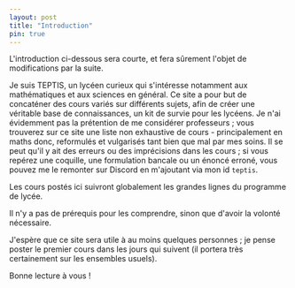 ```yaml
---
layout: post
title: "Introduction"
pin: true
---
```


L'introduction ci-dessous sera courte, et fera sûrement l'objet de modifications par la suite.


Je suis TEPTIS, un lycéen curieux qui s'intéresse notamment aux mathématiques et aux sciences en général.
Ce site a pour but de concaténer des cours variés sur différents sujets, afin de créer une véritable base de connaissances, un kit de survie pour les lycéens. Je n'ai évidemment pas la prétention de me considérer professeurs ; vous trouverez sur ce site une liste non exhaustive de cours - principalement en maths donc, reformulés et vulgarisés tant bien que mal par mes soins. Il se peut qu'il y ait des erreurs ou des imprécisions dans les cours ; si vous repérez une coquille, une formulation bancale ou un énoncé erroné, vous pouvez me le remonter sur Discord en m'ajoutant via mon id `teptis`. 


Les cours postés ici suivront globalement les grandes lignes du programme de lycée. 

Il n'y a pas de prérequis pour les comprendre, sinon que d'avoir la volonté nécessaire.

J'espère que ce site sera utile à au moins quelques personnes ; je pense poster le premier cours dans les jours qui suivent (il portera très certainement sur les ensembles usuels).

Bonne lecture à vous !